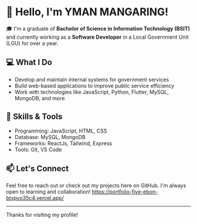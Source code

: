 # 👋 Hello, I'm YMAN MANGARING!

🎓 I'm a graduate of **Bachelor of Science in Information Technology (BSIT)** and currently working as a **Software Developer** in a Local Government Unit (LGU) for over a year.

## 💻 What I Do
- Develop and maintain internal systems for government services
- Build web-based applications to improve public service efficiency
- Work with technologies like JavaScript, Python, Flutter, MySQL, MongoDB, and more

## 🚀 Skills & Tools
- Programming: JavaScript, HTML, CSS
- Database: MySQL, MongoDB
- Frameworks: ReactJs, Tailwind, Express
- Tools: Git, VS Code

## 📫 Let's Connect
Feel free to reach out or check out my projects here on GitHub. I'm always open to learning and collaboration!
https://portfolio-five-ebon-btxpvo35c4.vercel.app/

---

Thanks for visiting my profile!
